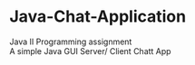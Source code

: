 # Java-Chat-Application <br/>
Java II Programming assignment <br/>
A simple Java GUI Server/ Client Chatt App
